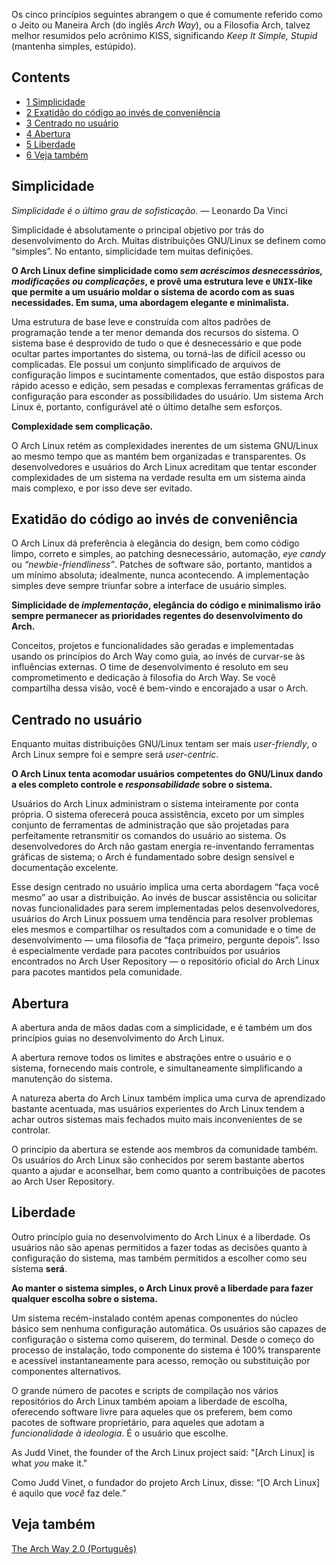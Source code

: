 Os cinco princípios seguintes abrangem o que é comumente referido como o Jeito ou Maneira Arch (do inglês _Arch Way_), ou a Filosofia Arch, talvez melhor resumidos pelo acrônimo KISS, significando _Keep It Simple, Stupid_ (mantenha simples, estúpido).

## Contents

*   [1 Simplicidade](#Simplicidade)
*   [2 Exatidão do código ao invés de conveniência](#Exatid.C3.A3o_do_c.C3.B3digo_ao_inv.C3.A9s_de_conveni.C3.AAncia)
*   [3 Centrado no usuário](#Centrado_no_usu.C3.A1rio)
*   [4 Abertura](#Abertura)
*   [5 Liberdade](#Liberdade)
*   [6 Veja também](#Veja_tamb.C3.A9m)

## Simplicidade

_Simplicidade é o último grau de sofisticação._ — Leonardo Da Vinci

Simplicidade é absolutamente o principal objetivo por trás do desenvolvimento do Arch. Muitas distribuições GNU/Linux se definem como “simples”. No entanto, simplicidade tem muitas definições.

**O Arch Linux define simplicidade como _sem acréscimos desnecessários, modificações ou complicações_, e provê uma estrutura leve e <tt>UNIX</tt>-like que permite a um usuário moldar o sistema de acordo com as suas necessidades. Em suma, uma abordagem elegante e minimalista.**

Uma estrutura de base leve e construída com altos padrões de programação tende a ter menor demanda dos recursos do sistema. O sistema base é desprovido de tudo o que é desnecessário e que pode ocultar partes importantes do sistema, ou torná-las de difícil acesso ou complicadas. Ele possui um conjunto simplificado de arquivos de configuração limpos e sucintamente comentados, que estão dispostos para rápido acesso e edição, sem pesadas e complexas ferramentas gráficas de configuração para esconder as possibilidades do usuário. Um sistema Arch Linux é, portanto, configurável até o último detalhe sem esforços.

**Complexidade sem complicação.**

O Arch Linux retém as complexidades inerentes de um sistema GNU/Linux ao mesmo tempo que as mantém bem organizadas e transparentes. Os desenvolvedores e usuários do Arch Linux acreditam que tentar esconder complexidades de um sistema na verdade resulta em um sistema ainda mais complexo, e por isso deve ser evitado.

## Exatidão do código ao invés de conveniência

O Arch Linux dá preferência à elegância do design, bem como código limpo, correto e simples, ao patching desnecessário, automação, _eye candy_ ou _“newbie-friendliness”_. Patches de software são, portanto, mantidos a um mínimo absoluta; idealmente, nunca acontecendo. A implementação simples deve sempre triunfar sobre a interface de usuário simples.

**Simplicidade de _implementação_, elegância do código e minimalismo irão sempre permanecer as prioridades regentes do desenvolvimento do Arch.**

Conceitos, projetos e funcionalidades são geradas e implementadas usando os princípios do Arch Way como guia, ao invés de curvar-se às influências externas. O time de desenvolvimento é resoluto em seu comprometimento e dedicação à filosofia do Arch Way. Se você compartilha dessa visão, você é bem-vindo e encorajado a usar o Arch.

## Centrado no usuário

Enquanto muitas distribuições GNU/Linux tentam ser mais _user-friendly_, o Arch Linux sempre foi e sempre será _user-centric_.

**O Arch Linux tenta acomodar usuários competentes do GNU/Linux dando a eles completo controle e _responsabilidade_ sobre o sistema.**

Usuários do Arch Linux administram o sistema inteiramente por conta própria. O sistema oferecerá pouca assistência, exceto por um simples conjunto de ferramentas de administração que são projetadas para perfeitamente retransmitir os comandos do usuário ao sistema. Os desenvolvedores do Arch não gastam energia re-inventando ferramentas gráficas de sistema; o Arch é fundamentado sobre design sensível e documentação excelente.

Esse design centrado no usuário implica uma certa abordagem “faça você mesmo” ao usar a distribuição. Ao invés de buscar assistência ou solicitar novas funcionalidades para serem implementadas pelos desenvolvedores, usuários do Arch Linux possuem uma tendência para resolver problemas eles mesmos e compartilhar os resultados com a comunidade e o time de desenvolvimento — uma filosofia de “faça primeiro, pergunte depois”. Isso é especialmente verdade para pacotes contribuídos por usuários encontrados no Arch User Repository — o repositório oficial do Arch Linux para pacotes mantidos pela comunidade.

## Abertura

A abertura anda de mãos dadas com a simplicidade, e é também um dos princípios guias no desenvolvimento do Arch Linux.

A abertura remove todos os limites e abstrações entre o usuário e o sistema, fornecendo mais controle, e simultaneamente simplificando a manutenção do sistema.

A natureza aberta do Arch Linux também implica uma curva de aprendizado bastante acentuada, mas usuários experientes do Arch Linux tendem a achar outros sistemas mais fechados muito mais inconvenientes de se controlar.

O princípio da abertura se estende aos membros da comunidade também. Os usuários do Arch Linux são conhecidos por serem bastante abertos quanto a ajudar e aconselhar, bem como quanto a contribuições de pacotes ao Arch User Repository.

## Liberdade

Outro princípio guia no desenvolvimento do Arch Linux é a liberdade. Os usuários não são apenas permitidos a fazer todas as decisões quanto à configuração do sistema, mas também permitidos a escolher como seu sistema **será**.

**Ao manter o sistema simples, o Arch Linux provê a liberdade para fazer qualquer escolha sobre o sistema.**

Um sistema recém-instalado contém apenas componentes do núcleo básico sem nenhuma configuração automática. Os usuários são capazes de configuração o sistema como quiserem, do terminal. Desde o começo do processo de instalação, todo componente do sistema é 100% transparente e acessível instantaneamente para acesso, remoção ou substituição por componentes alternativos.

O grande número de pacotes e scripts de compilação nos vários repositórios do Arch Linux também apoiam a liberdade de escolha, oferecendo software livre para aqueles que os preferem, bem como pacotes de software proprietário, para aqueles que adotam a _funcionalidade à ideologia_. É o usuário que escolhe.

As Judd Vinet, the founder of the Arch Linux project said: "[Arch Linux] is what _you_ make it."

Como Judd Vinet, o fundador do projeto Arch Linux, disse: “[O Arch Linux] é aquilo que _você_ faz dele.”

## Veja também

[The Arch Way 2.0 (Português)](/index.php?title=The_Arch_Way_2.0_(Portugu%C3%AAs)&action=edit&redlink=1 "The Arch Way 2.0 (Português) (page does not exist)")